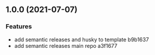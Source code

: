 ## 1.0.0 (2021-07-07)


### Features

* add semantic releases and husky to template b9b1637
* add semantic releases main repo a3f1677

